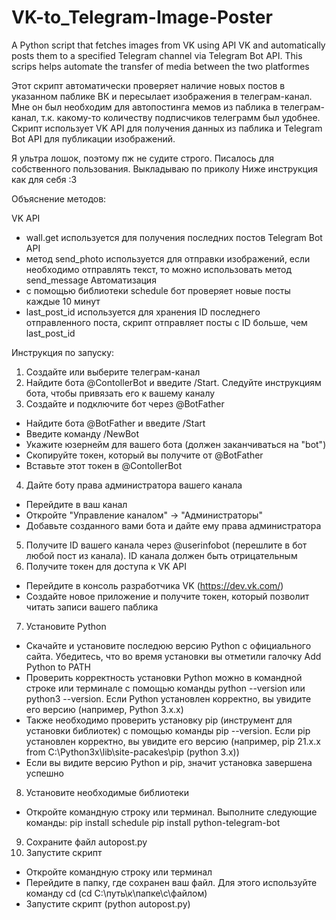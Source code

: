 # VK-to_Telegram-Image-Poster
A Python script that fetches images from VK using API VK and automatically posts them to a specified Telegram channel via Telegram Bot API. This scrips helps automate the transfer of media between the two platformes

Этот скрипт автоматически проверяет наличие новых постов в указанном паблике ВК и пересылает изображения в телеграм-канал. Мне он был необходим для автопостинга мемов из паблика в телеграм-канал, т.к. какому-то количеству подписчиков телеграмм был удобнее. Скрипт использует VK API для получения данных из паблика и Telegram Bot API для публикации изображений.

Я ультра лошок, поэтому пж не судите строго. Писалось для собственного пользования. Выкладываю по приколу
Ниже инструкция как для себя :3

Объяснение методов:

VK API
  - wall.get используется для получения последних постов
Telegram Bot API
  - метод send_photo используется для отправки изображений, если необходимо отправлять текст, то можно использовать метод send_message
Автоматизация
  - с помощью библиотеки schedule бот проверяет новые посты каждые 10 минут
  - last_post_id используется для хранения ID последнего отправленного поста, скрипт отправляет посты с ID больше, чем last_post_id

Инструкция по запуску:

1. Создайте или выберите телеграм-канал
2. Найдите бота @ContollerBot и введите /Start. Следуйте инструкциям бота, чтобы привязать его к вашему каналу
3. Создайте и подключите бот через @BotFather
  - Найдите бота @BotFather и введите /Start
  - Введите команду /NewBot
  - Укажите юзернейм для вашего бота (должен заканчиваться на "bot")
  - Скопируйте токен, который вы получите от @BotFather
  - Вставьте этот токен в @ContollerBot
4. Дайте боту права администратора вашего канала
  - Перейдите в ваш канал
  - Откройте "Управление каналом" -> "Администраторы"
  - Добавьте созданного вами бота и дайте ему права администратора
5. Получите ID вашего канала через @userinfobot (перешлите в бот любой пост из канала). ID канала должен быть отрицательным
6. Получите токен для доступа к VK API
  - Перейдите в консоль разработчика VK (https://dev.vk.com/)
  - Создайте новое приложение и получите токен, который позволит читать записи вашего паблика
7. Установите Python
  - Скачайте и установите последюю версию Python с официального сайта. Убедитесь, что во время установки вы отметили галочку Add Python to PATH
  - Проверить корректность установки Python можно в командной строке или терминале с помощью команды python --version или python3 --version. Если Python установлен корректно, вы увидите его версию (например, Python 3.x.x)
  - Также необходимо проверить установку pip (инструмент для установки библиотек) с помощью команды pip --version. Если pip установлен корректно, вы увидите его версию (например, pip 21.x.x from C:\Python3x\lib\site-pacakes\pip (python 3.x))
  - Если вы видите версию Python и pip, значит установка завершена успешно
8. Установите необходимые библиотеки
  - Откройте командную строку или терминал. Выполните следующие команды:
    pip install schedule
    pip install python-telegram-bot
9. Сохраните файл autopost.py
10. Запустите скрипт
  - Откройте командную строку или терминал
  - Перейдите в папку, где сохранен ваш файл. Для этого используйте команду cd (cd C:\путь\к\папке\с\файлом)
  - Запустите скрипт (python autopost.py)


